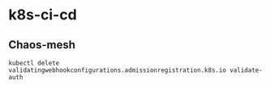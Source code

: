 # k8s-ci-cd

## Chaos-mesh

`kubectl delete validatingwebhookconfigurations.admissionregistration.k8s.io validate-auth`
